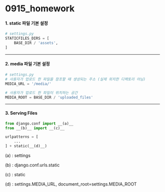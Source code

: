 # 0915_homework

#### 1. static 파일 기본 설정

```python
# settings.py
STATICFILES_DIRS = [
    BASE_DIR / 'assets',
]
```



---



#### 2. media 파일 기본 설정

```python
# settings.py
# 사용자가 업로드 한 파일을 참조할 때 생성되는 주소 (실제 위치한 디렉토리 아님)
MEDIA_URL = '/media/'

# 사용자가 업로드 한 파일이 위치하는 공간
MEDIA_ROOT = BASE_DIR / 'uploaded_files'
```



---



#### 3. Serving Files

```python
from django.conf import __(a)__
from __(b)__ import __(c)__

urlpatterns = [
    ...
] + static(__(d)__)
```

(a) : settings

(b) : django.conf.urls.static

(c) : static

(d) : settings.MEDIA_URL, document_root=settings.MEDIA_ROOT









